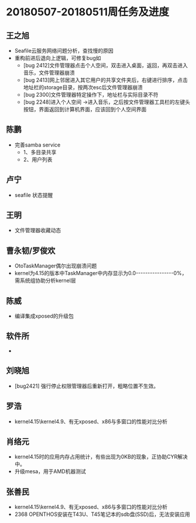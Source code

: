 # 20180507-20180511周任务及进度

## 王之旭
- Seafile云服务网络问题分析，查找慢的原因
- 重构前进后退向上逻辑，可修复bug如
   - [bug 2412]文件管理器点击个人空间，双击进入桌面，返回，再双击进入音乐，文件管理器崩溃
   - [bug 2413]网上邻居进入其它用户的共享文件夹后，右键进行排序，点击地址栏的storage目录，按两次esc后文件管理器崩溃
   - [bug 2300]文件管理器特定操作下，地址栏与实际目录不符
   - [bug 2248]进入个人空间 ->进入音乐，之后按文件管理器工具栏的左键头按钮，界面返回到计算机界面，应该回到个人空间界面

## 陈鹏
- 完善samba service
   - 1、多目录共享
   - 2、用户列表

## 卢宁
- seafile 状态提醒

## 王明
- 文件管理器收藏动态

## 曹永韧/罗俊欢
- OtoTaskManager偶尔出现崩溃问题
- kernel为4.15的版本中TaskManager中内存显示为0.0----------------0%，需系统组协助分析kernel层

## 陈威
- 编译集成xposed的升级包

## 软件所
- 

## 刘晓旭
- [bug2421] 强行停止权限管理器后重新打开，粗略位置不生效。

## 罗浩
- kernel4.15\kernel4.9、有无xposed、x86与多窗口的性能对比分析

## 肖络元
- kernel4.15时的应用内存占用统计，有些出现为0KB的现象，正协助CYR解决中。
- 升级mesa，用于AMD机器测试

## 张善民
- kernel4.15\kernel4.9、有无xposed、x86与多窗口的性能对比分析
- 2368 OPENTHOS安装在T43U、T45笔记本的sdb盘(SSD)后，无法安装应用
